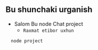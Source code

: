 ## Bu shunchaki urganish
- Salom Bu node Chat project
  - `Raxmat etibor uxhun`
```
  node project 
```
 
